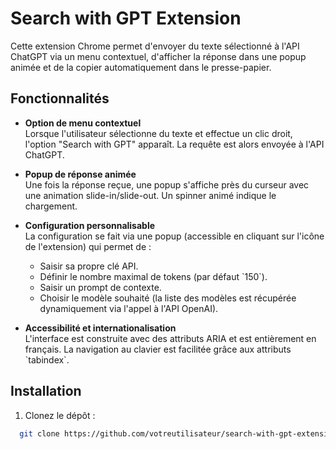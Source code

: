 # Search with GPT Extension

Cette extension Chrome permet d'envoyer du texte sélectionné à l'API ChatGPT via un menu contextuel, d'afficher la réponse dans une popup animée et de la copier automatiquement dans le presse-papier.

## Fonctionnalités

- **Option de menu contextuel**  
Lorsque l'utilisateur sélectionne du texte et effectue un clic droit, l'option "Search with GPT" apparaît. La requête est alors envoyée à l'API ChatGPT.

- **Popup de réponse animée**  
Une fois la réponse reçue, une popup s'affiche près du curseur avec une animation slide-in/slide-out. Un spinner animé indique le chargement.

- **Configuration personnalisable**  
La configuration se fait via une popup (accessible en cliquant sur l'icône de l'extension) qui permet de :
  - Saisir sa propre clé API.
  - Définir le nombre maximal de tokens (par défaut \`150\`).
  - Saisir un prompt de contexte.
  - Choisir le modèle souhaité (la liste des modèles est récupérée dynamiquement via l'appel à l'API OpenAI).

- **Accessibilité et internationalisation**  
L'interface est construite avec des attributs ARIA et est entièrement en français. La navigation au clavier est facilitée grâce aux attributs \`tabindex\`.

## Installation

1. Clonez le dépôt :

```bash
  git clone https://github.com/votreutilisateur/search-with-gpt-extension.git
```